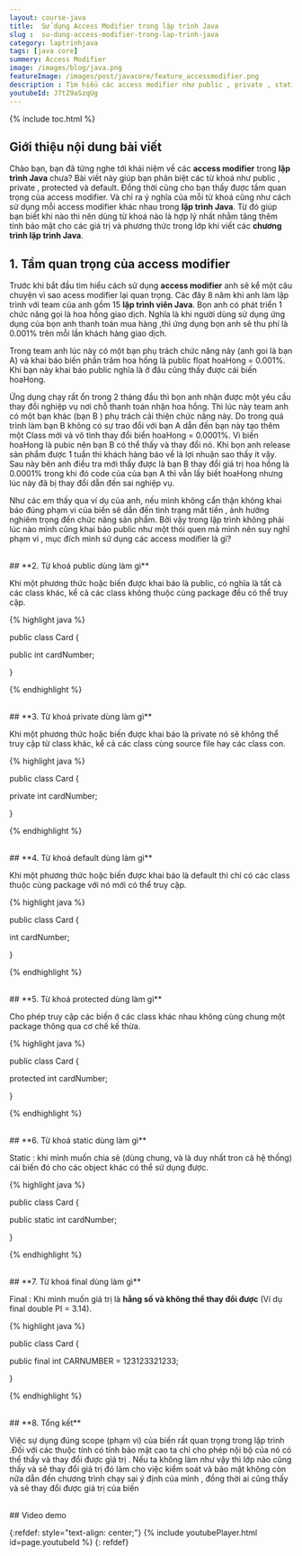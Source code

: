 ```yaml
---
layout: course-java
title:  Sử dụng Access Modifier trong lập trình Java
slug :  su-dung-access-modifier-trong-lap-trinh-java
category: laptrinhjava
tags: [java core]
summery: Access Modifier
image: /images/blog/java.png
featureImage: /images/post/javacore/feature_accessmodifier.png
description : Tìm hiểu các access modifier như public , private , static, default, protected, static, final trong lập trình java. Bài viết cũng chỉ ra được tầm quan trọng của access modifier. Và ý nghĩa của mỗi từ khoá cũng như cách sử dụng mỗi access modifier khác nhau trong lập trình java. Từ đó giúp bạn biết được khi nào thì nên dùng từ khoá nào là hợp lý nhất nhằm tăng thêm tính bảo mật cho các giá trị và phương thức trong lớp khi viết các chương trình lập trình Java. 
youtubeId: J7tZ9aSzqUg
---
```


{% include toc.html %}

## **Giới thiệu nội dung bài viết**

Chào bạn, bạn đã từng nghe tới khái niệm về các <b>access modifier</b> trong <b>lập trình Java</b> chưa? Bài viết này giúp bạn phân biệt các từ khoá
như public , private , protected và default. Đồng thời cũng cho bạn thấy được tầm quan trọng của access modifier. Và chỉ ra ý nghĩa của mỗi từ khoá cũng như cách sử dụng mỗi access modifier khác nhau trong <b>lập trình Java</b>. Từ đó giúp bạn biết khi nào thì nên dùng từ khoá nào là hợp lý nhất nhằm tăng thêm tính bảo mật cho các giá trị và phương thức trong lớp khi viết các <b>chương trình lập trình Java</b>.

## **1. Tầm quan trọng của access modifier**

Trước khi bắt đầu tìm hiểu cách sử dụng <b>access modifier</b> anh sẽ kể một câu chuyện vì sao acess modifier lại quan trọng. Các đây 8 năm khi anh làm lập trình với team của anh gồm 15 <b>lập trình viên Java</b>. Bọn anh có phát triển 1 chức năng gọi là hoa hồng giao dịch. Nghĩa là khi người dùng sử dụng ứng dụng của bọn anh thanh toán mua hàng ,thì ứng dụng bọn anh sẽ thu phí là 0.001% trên mỗi lần khách hàng giao dịch.

Trong team anh lúc này có một bạn phụ trách chức năng này (anh goi là bạn A) và khai báo biến phần trăm hoa hồng là public float hoaHong = 0.001%. Khi bạn này khai báo public nghĩa là ở đâu cũng thấy được cái biến hoaHong.

Ứng dụng chạy rất ổn trong 2 tháng đầu thì bọn anh nhận được một yêu cầu thay đổi nghiệp vụ nơi chỗ thanh toán nhận hoa hồng. Thì lúc này team anh có một bạn khác (bạn B ) phụ trách cải thiện chức năng này. Do trong quá trình làm bạn B không có sự trao đổi với bạn A dẫn đến bạn này tạo thêm một Class mới và vô tình thay đổi biển hoaHong = 0.0001%. Vì biến hoaHong là pubic nên bạn B có thể thấy và thay đổi nó. Khi bọn anh release sản phẩm được 1 tuần thì khách hàng báo về là lợi nhuận sao thấy ít vậy. Sau này bên anh điều tra mới thấy được là bạn B thay đổi giá trị hoa hồng là 0.0001% trong khi đó code của của bạn A thì vẫn lấy biết hoaHong nhưng lúc này đã bị thay đổi dẫn đến sai nghiệp vụ.

Như các em thấy qua ví dụ của anh, nếu mình không cẩn thận không khai báo đúng phạm vi của biến sẽ dẫn đến tình trạng mất tiền , ảnh hưởng nghiêm trọng đến chức năng sản phẩm. Bởi vậy trong lập trình không phải lúc nào mình cũng khai báo public như một thói quen mà mình nên suy nghĩ phạm vi , mục đích mình sử dụng các access modifier là gì?

<br>
## **2. Từ khoá public dùng làm gì**

Khi một phương thức hoặc biến được khai báo là public, có nghĩa là tất cả các class khác, kể cả các class không thuộc cùng package đều có thể truy cập.

{% highlight java  %}

public class Card {

  public int cardNumber;

}

{% endhighlight %}

<br>
## **3. Từ khoá private  dùng làm gì**

Khi một phương thức hoặc biến được khai báo là private nó sẽ không thể truy cập từ class khác, kể cả các class cùng source file hay các class con.

{% highlight java  %}

public class Card {

  private int cardNumber;

}

{% endhighlight %}

<br>
## **4. Từ khoá default  dùng làm gì**

Khi một phương thức hoặc biến được khai báo là default thì chỉ có các class thuộc cùng package với nó mới có thể truy cập.

{% highlight java  %}

public class Card {

   int cardNumber;

}

{% endhighlight %}

<br>
## **5. Từ khoá protected   dùng làm gì**

Cho phép truy cập các biến ở các class khác nhau không cùng chung một package thông qua cơ chế kế thừa.

{% highlight java  %}

public class Card {

  protected int cardNumber;

}

{% endhighlight %}

<br>
## **6. Từ khoá static dùng làm gì**

Static : khi mình muốn chia sẽ (dùng chung, và là duy nhất tron cả hệ thống) cái biến đó cho các object khác có thể sử dụng được.

{% highlight java  %}

public class Card {

  public static int cardNumber;

}

{% endhighlight %}

<br>
## **7. Từ khoá final  dùng làm gì**

Final : Khi mình muốn giá trị là <b>hằng số và không thể thay đổi được</b> (Ví dụ final double PI = 3.14).

{% highlight java  %}

public class Card {

  public final int CARNUMBER = 123123321233;

}

{% endhighlight %}

<br>
## **8. Tổng kết**

Việc sự dụng đúng scope (phạm vi) của biến rất quan trọng trong lập trình .Đối với các thuộc tính có tính bảo mật cao ta chỉ cho phép nội bộ của nó có thể thấy và thay
đổi được giá trị . Nếu ta không làm như vậy thì lớp nào cũng thấy và sẽ thay đổi giá trị đó làm cho việc kiểm soát và bảo mật không còn nữa dẫn đến chương trình chạy sai ý
định của mình , đồng thời ai cũng thấy và sẽ thay đổi được giá trị của biến

<br>
## Video demo  

{:refdef: style="text-align: center;"}
{% include youtubePlayer.html id=page.youtubeId %}
{: refdef}
